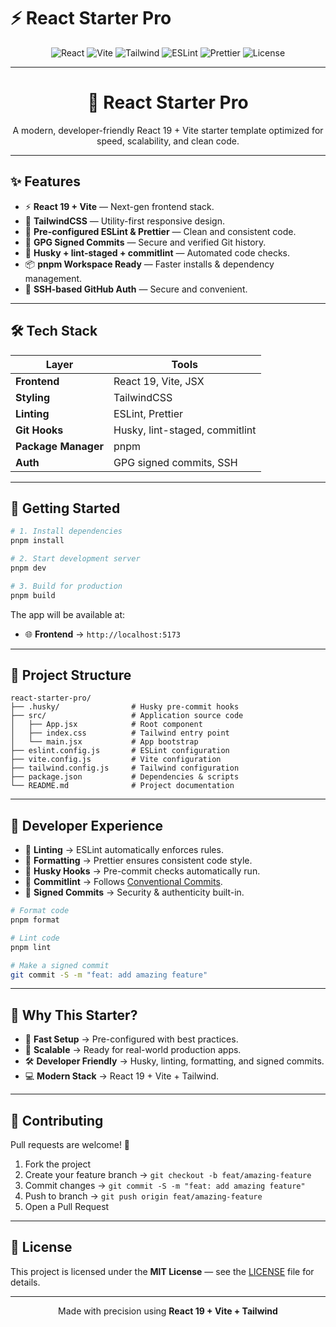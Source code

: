 # ⚡️ React Starter Pro

<div align="center">
  <img src="https://img.shields.io/badge/React-19-61DAFB?logo=react&logoColor=white" alt="React" />
  <img src="https://img.shields.io/badge/Vite-Build-646CFF?logo=vite&logoColor=white" alt="Vite" />
  <img src="https://img.shields.io/badge/TailwindCSS-Styled-06B6D4?logo=tailwindcss&logoColor=white" alt="Tailwind" />
  <img src="https://img.shields.io/badge/ESLint-Linting-4B32C3?logo=eslint&logoColor=white" alt="ESLint" />
  <img src="https://img.shields.io/badge/Prettier-Formatting-F7B93E?logo=prettier&logoColor=black" alt="Prettier" />
  <img src="https://img.shields.io/badge/License-MIT-green" alt="License" />
</div>

---

<div align="center">

# 🚀 **React Starter Pro**

A modern, developer-friendly React 19 + Vite starter template optimized for speed, scalability, and clean code.

</div>

---

## ✨ Features

* ⚡ **React 19 + Vite** — Next-gen frontend stack.
* 🎨 **TailwindCSS** — Utility-first responsive design.
* 🧩 **Pre-configured ESLint & Prettier** — Clean and consistent code.
* 🔐 **GPG Signed Commits** — Secure and verified Git history.
* 🧪 **Husky + lint-staged + commitlint** — Automated code checks.
* 📦 **pnpm Workspace Ready** — Faster installs & dependency management.
* 🔑 **SSH-based GitHub Auth** — Secure and convenient.

---

## 🛠 Tech Stack

| Layer               | Tools                          |
| ------------------- | ------------------------------ |
| **Frontend**        | React 19, Vite, JSX            |
| **Styling**         | TailwindCSS                    |
| **Linting**         | ESLint, Prettier               |
| **Git Hooks**       | Husky, lint-staged, commitlint |
| **Package Manager** | pnpm                           |
| **Auth**            | GPG signed commits, SSH        |

---

## 🚀 Getting Started

```bash
# 1. Install dependencies
pnpm install

# 2. Start development server
pnpm dev

# 3. Build for production
pnpm build
```

The app will be available at:

* 🌐 **Frontend** → `http://localhost:5173`

---

## 🧩 Project Structure

```
react-starter-pro/
├── .husky/                # Husky pre-commit hooks
├── src/                   # Application source code
│   ├── App.jsx            # Root component
│   ├── index.css          # Tailwind entry point
│   └── main.jsx           # App bootstrap
├── eslint.config.js       # ESLint configuration
├── vite.config.js         # Vite configuration
├── tailwind.config.js     # Tailwind configuration
├── package.json           # Dependencies & scripts
└── README.md              # Project documentation
```

---

## 🎨 Developer Experience

* 🧹 **Linting** → ESLint automatically enforces rules.
* 🎨 **Formatting** → Prettier ensures consistent code style.
* 🐶 **Husky Hooks** → Pre-commit checks automatically run.
* 📝 **Commitlint** → Follows [Conventional Commits](https://www.conventionalcommits.org/).
* 🔐 **Signed Commits** → Security & authenticity built-in.

```bash
# Format code
pnpm format

# Lint code
pnpm lint

# Make a signed commit
git commit -S -m "feat: add amazing feature"
```

---

## 🌟 Why This Starter?

* 🚀 **Fast Setup** → Pre-configured with best practices.
* 🧩 **Scalable** → Ready for real-world production apps.
* 🛠 **Developer Friendly** → Husky, linting, formatting, and signed commits.
* 💻 **Modern Stack** → React 19 + Vite + Tailwind.

---

## 🤝 Contributing

Pull requests are welcome! 🎉

1. Fork the project
2. Create your feature branch → `git checkout -b feat/amazing-feature`
3. Commit changes → `git commit -S -m "feat: add amazing feature"`
4. Push to branch → `git push origin feat/amazing-feature`
5. Open a Pull Request

---

## 📜 License

This project is licensed under the **MIT License** — see the [LICENSE](./LICENSE) file for details.

---

<div align="center">

Made with precision using **React 19 + Vite + Tailwind**

</div>
